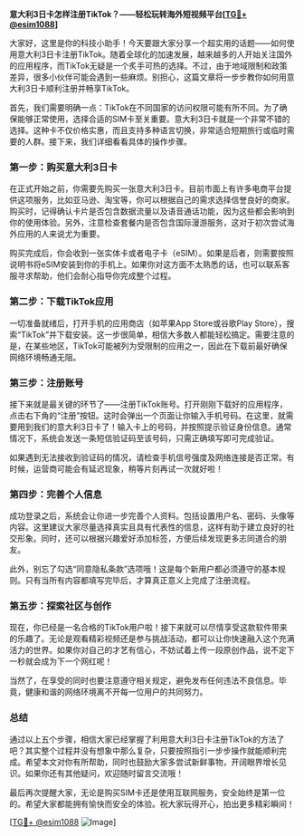 **意大利3日卡怎样注册TikTok？——轻松玩转海外短视频平台[[TG💪+ @esim1088](https://t.me/s/esim1088)]**

大家好，这里是你的科技小助手！今天要跟大家分享一个超实用的话题——如何使用意大利3日卡注册TikTok。随着全球化的加速发展，越来越多的人开始关注国外的应用程序，而TikTok无疑是一个炙手可热的选择。不过，由于地域限制和政策差异，很多小伙伴可能会遇到一些麻烦。别担心，这篇文章将一步步教你如何用意大利3日卡顺利注册并畅享TikTok。

首先，我们需要明确一点：TikTok在不同国家的访问权限可能有所不同。为了确保能够正常使用，选择合适的SIM卡至关重要。意大利3日卡就是一个非常不错的选择。这种卡不仅价格实惠，而且支持多种语言切换，非常适合短期旅行或临时需要的人群。接下来，我们详细看看具体的操作步骤。

### **第一步：购买意大利3日卡**
在正式开始之前，你需要先购买一张意大利3日卡。目前市面上有许多电商平台提供这项服务，比如亚马逊、淘宝等，你可以根据自己的需求选择信誉良好的商家。购买时，记得确认卡片是否包含数据流量以及语音通话功能，因为这些都会影响到你的使用体验。另外，注意检查套餐内是否包含国际漫游服务，这对于初次尝试海外应用的人来说尤为重要。

购买完成后，你会收到一张实体卡或者电子卡（eSIM）。如果是后者，则需要按照说明书将eSIM安装到你的手机上。如果你对这方面不太熟悉的话，也可以联系客服寻求帮助，他们会耐心指导你完成整个过程。

### **第二步：下载TikTok应用**
一切准备就绪后，打开手机的应用商店（如苹果App Store或谷歌Play Store），搜索“TikTok”并下载安装。这一步很简单，相信大多数人都能轻松搞定。需要注意的是，在某些地区，TikTok可能被列为受限制的应用之一，因此在下载前最好确保网络环境畅通无阻。

### **第三步：注册账号**
接下来就是最关键的环节了——注册TikTok账号。打开刚刚下载好的应用程序，点击右下角的“注册”按钮。这时会弹出一个页面让你输入手机号码。在这里，就需要用到我们的意大利3日卡了！输入卡上的号码，并按照提示验证身份信息。通常情况下，系统会发送一条短信验证码至该号码，只需正确填写即可完成验证。

如果遇到无法接收到验证码的情况，请检查手机信号强度及网络连接是否正常。有时候，运营商可能会有延迟现象，稍等片刻再试一次就好啦！

### **第四步：完善个人信息**
成功登录之后，系统会让你进一步完善个人资料。包括设置用户名、密码、头像等内容。这里建议大家尽量选择真实且具有代表性的信息，这样有助于建立良好的社交形象。同时，还可以根据兴趣爱好添加标签，方便后续发现更多志同道合的朋友。

此外，别忘了勾选“同意隐私条款”选项哦！这是每个新用户都必须遵守的基本规则。只有当所有内容都填写完毕后，才算真正意义上完成了注册流程。

### **第五步：探索社区与创作**
现在，你已经是一名合格的TikTok用户啦！接下来就可以尽情享受这款软件带来的乐趣了。无论是观看精彩视频还是参与挑战活动，都可以让你快速融入这个充满活力的世界。如果你对自己的才艺有信心，不妨试着上传一段原创作品，说不定下一秒就会成为下一个网红呢！

当然了，在享受的同时也要注意遵守相关规定，避免发布任何违法不良信息。毕竟，健康和谐的网络环境离不开每一位用户的共同努力。

### **总结**
通过以上五个步骤，相信大家已经掌握了利用意大利3日卡注册TikTok的方法了吧？其实整个过程并没有想象中那么复杂，只要按照指引一步步操作就能顺利完成。希望本文对你有所帮助，同时也鼓励大家多尝试新鲜事物，开阔眼界增长见识。如果你还有其他疑问，欢迎随时留言交流哦！

最后再次提醒大家，无论是购买SIM卡还是使用互联网服务，安全始终是第一位的。希望大家都能拥有愉快而安全的体验。祝大家玩得开心，拍出更多精彩瞬间！

[[TG💪+ @esim1088](https://t.me/s/esim1088) ![Image](https://i.postimg.cc/4NQfJmqS/Snipaste-2025-05-13-00-14-12.png)]